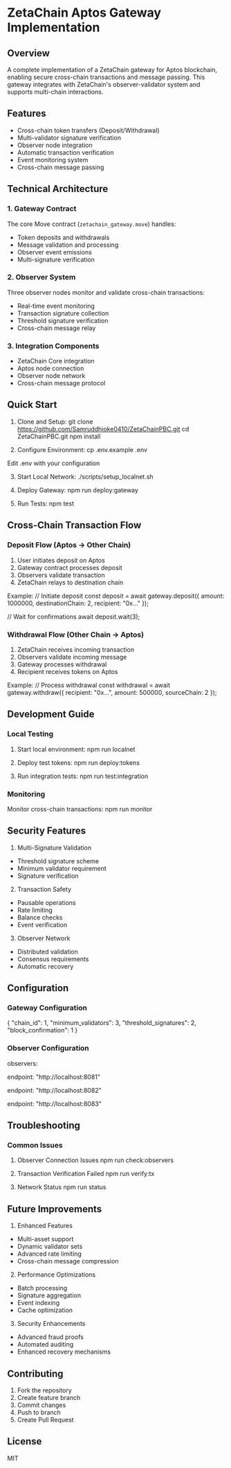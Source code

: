 # ZetaChain Aptos Gateway Implementation

## Overview
A complete implementation of a ZetaChain gateway for Aptos blockchain, enabling secure cross-chain transactions and message passing. This gateway integrates with ZetaChain's observer-validator system and supports multi-chain interactions.

## Features
- Cross-chain token transfers (Deposit/Withdrawal)
- Multi-validator signature verification
- Observer node integration
- Automatic transaction verification
- Event monitoring system
- Cross-chain message passing

## Technical Architecture

### 1. Gateway Contract
The core Move contract (`zetachain_gateway.move`) handles:
- Token deposits and withdrawals
- Message validation and processing
- Observer event emissions
- Multi-signature verification

### 2. Observer System
Three observer nodes monitor and validate cross-chain transactions:
- Real-time event monitoring
- Transaction signature collection
- Threshold signature verification
- Cross-chain message relay

### 3. Integration Components
- ZetaChain Core integration
- Aptos node connection
- Observer node network
- Cross-chain message protocol

## Quick Start

1. Clone and Setup:
git clone https://github.com/Samruddhioke0410/ZetaChainPBC.git
cd ZetaChainPBC.git
npm install

2. Configure Environment:
cp .env.example .env

Edit .env with your configuration

3. Start Local Network:
./scripts/setup_localnet.sh

4. Deploy Gateway:
npm run deploy:gateway

5. Run Tests:
npm test


## Cross-Chain Transaction Flow

### Deposit Flow (Aptos → Other Chain)
1. User initiates deposit on Aptos
2. Gateway contract processes deposit
3. Observers validate transaction
4. ZetaChain relays to destination chain

Example:
// Initiate deposit
const deposit = await gateway.deposit({
amount: 1000000,
destinationChain: 2,
recipient: "0x..."
});

// Wait for confirmations
await deposit.wait(3);


### Withdrawal Flow (Other Chain → Aptos)
1. ZetaChain receives incoming transaction
2. Observers validate incoming message
3. Gateway processes withdrawal
4. Recipient receives tokens on Aptos

Example:
// Process withdrawal
const withdrawal = await gateway.withdraw({
recipient: "0x...",
amount: 500000,
sourceChain: 2
});



## Development Guide

### Local Testing
1. Start local environment:
npm run localnet


2. Deploy test tokens:
npm run deploy:tokens


3. Run integration tests:
npm run test:integration


### Monitoring
Monitor cross-chain transactions:
npm run monitor


## Security Features

1. Multi-Signature Validation
- Threshold signature scheme
- Minimum validator requirement
- Signature verification

2. Transaction Safety
- Pausable operations
- Rate limiting
- Balance checks
- Event verification

3. Observer Network
- Distributed validation
- Consensus requirements
- Automatic recovery

## Configuration

### Gateway Configuration
{
"chain_id": 1,
"minimum_validators": 3,
"threshold_signatures": 2,
"block_confirmation": 1
}


### Observer Configuration
observers:

endpoint: "http://localhost:8081"

endpoint: "http://localhost:8082"

endpoint: "http://localhost:8083"


## Troubleshooting

### Common Issues
1. Observer Connection Issues
npm run check:observers


2. Transaction Verification Failed
npm run verify:tx <tx-hash>


3. Network Status
npm run status


## Future Improvements

1. Enhanced Features
- Multi-asset support
- Dynamic validator sets
- Advanced rate limiting
- Cross-chain message compression

2. Performance Optimizations
- Batch processing
- Signature aggregation
- Event indexing
- Cache optimization

3. Security Enhancements
- Advanced fraud proofs
- Automated auditing
- Enhanced recovery mechanisms

## Contributing
1. Fork the repository
2. Create feature branch
3. Commit changes
4. Push to branch
5. Create Pull Request

## License
MIT
